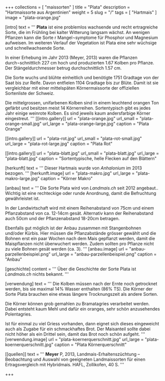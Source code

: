 +++
collections = [ "maissorten" ]
title = "Plata"
description = "Hartmaissorte aus Argentinien"
weight = 5
slug = "/"
tags = [ "Hartmais" ]
image = "plata-orange.jpg"

[intro]
  text = '''
**Plata** ist eine problemlos wachsende und recht ertragreiche Sorte, die im Frühling bei kalter Witterung langsam wächst. An wenigen Pflanzen kann die Sorte r Mangel¬symptome für Phosphor und Magnesium aufweisen. Im weiteren Verlauf der Vegetation ist Plata eine sehr wüchsige und schnellwachsende Sorte.

In einer Erhebung im Jahr 2013 (Meyer, 2013) waren die Pflanzen durch¬schnittlich 227 cm hoch und produzierten 1.67 Kolben pro Pflanze. Der Stängeldurchmesser betrug durchschnittlich 1.57 cm.

Die Sorte wuchs und blühte einheitlich und benötigte 1751 Gradtage von der Saat bis zur Reife. Davon entfielen 1104 Gradtage bis zur Blüte. Damit ist sie vergleichbar mit einer mittelspäten Körnermaissorte der offiziellen Sortenliste der Schweiz.

Die mittelgrossen, unifarbenen Kolben sind in einem leuchtend orangen Ton gefärbt und besitzen meist 14 Körnerreihen. Sortentypisch gibt es jedes Jahr einige weinrote Kolben. Es sind jeweils kaum andersfarbige Körner eingestreut.
'''
  [[intro.gallery]]
    url = "plata-orange.jpg"
    url_small = "plata-orange-small.jpg"
    url_large = "plata-orange-large.jpg"
    caption = "Plata Orange"

  [[intro.gallery]]
    url = "plata-rot.jpg"
    url_small = "plata-rot-small.jpg"
    url_large = "plata-rot-large.jpg"
    caption = "Plata Rot"
    
  [[intro.gallery]]
    url = "plata-blatt.jpg"
    url_small = "plata-blatt.jpg"
    url_large = "plata-blatt.jpg"
    caption = "Sortentypische, helle Flecken auf den Blättern"
    

[herkunft]
  text = '''
Dieser Hartmais wurde von *Anhalonium* im 2013 bezogen.
'''
  [herkunft.image]
    url = "plata-makro.jpg"
    url_large = "plata-makro-large.jpg"
    caption = "Körner Makro"
    
    
[anbau]
  text = '''
Die Sorte Plata wird von *Landmais.ch* seit 2012 angebaut.. Wichtig ist eine rechteckige oder runde Anordnung, damit die Befruchtung gewährleistet ist.

In der Landwirtschaft wird mit einem Reihenabstand von 75cm und einem Pflanzabstand von ca. 12-14cm gesät. Alternativ kann der Reihenabstand auch 50cm und der Pflanzenabstand 18-20cm betragen.

Ebenfalls gut möglich ist der Anbau zusammen mit Stangenbohnen und/oder Kürbis. Hier müssen die Pflanzabstände grösser gewählt und die Bohnen erst ein paar Wochen nach dem Mais gepflanzt werden, damit die Maispflanzen nicht überwuchert werden. Zudem sollten pro Pflanze nicht zu viele Bohnen gesät werden (ca. 3).
'''
  [anbau.image]
    url = "anbau-parzellenbeispiel.png"
    url_large = "anbau-parzellenbeispiel.png"
    caption = "Anbau"
    
    
[geschichte]
  content = '''
Über die Geschichte der Sorte Plata ist *Landmais.ch* nichts bekannt.
'''


[verwendung]
  text = '''
Die Kolben müssen nach der Ernte noch getrocknet werden, bis sie maximal 14% Wasser enthalten (86% TS). Die Körner der Sorte Plata brauchen eine etwas längere Trocknungszeit als andere Sorten.

Die Körner können grob gemahlen zu Bramatagries verarbeitet werden. Dabei entsteht kaum Mehl und dafür ein oranges, sehr schön anzusehendes Polentagries.

Ist für einmal zu viel Griess vorhanden, dann eignet sich dieses eingeweicht auch als Zugabe für ein schmackhaftes Brot. Der Maisanteil sollte dabei nicht höher als ein Drittel sein, damit das Brot noch schön aufgeht.
'''
  [verwendung.image]
    url = "plata-koernerquerschnitt.jpg"
    url_large = "plata-koernerquerschnitt.jpg"
    caption = "Plata Körnerquerschnitt"
    

[[quellen]]
  text = '''
**Meyer** P, 2013, Landmais-Erhaltenszüchtung – Beobachtung und Auswahl von geeigneten Landmaissorten für einen Ertragsvergleich mit Hybridmais. HAFL, Zollikofen, 40 S.
'''

+++